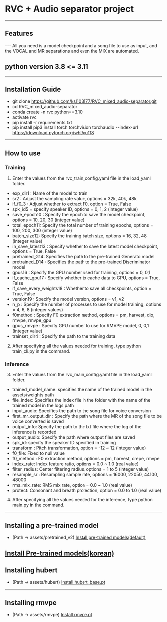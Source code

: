 # RVC + Audio separator project
---
## Features
---  All you need is a model checkpoint and a song file to use as input, and the VOCAL and MR separations and even the MIX are automated.
## python version 3.8 <= 3.11
---
## Installation Guide
- git clone https://github.com/ksl103177/RVC_mixed_audio-separator.git
- cd RVC_mixed_audio-separator
- conda create -n rvc python==3.10
- activate rvc
- pip install -r requirements.txt
- pip install pip3 install torch torchvision torchaudio --index-url https://download.pytorch.org/whl/cu118
---
## How to use
### Training
1. Enter the values from the rvc_train_config.yaml file in the load_yaml folder.
- exp_dir1 : Name of the model to train
- sr2 : Adjust the sampling rate value, options = 32k, 40k, 48k
- if_f0_3 : Adjust whether to extract F0, option = True, False
- spk_id5 = specify speaker ID, options = 0, 1, 2 (integer value)
- save_epoch10 : Specify the epoch to save the model checkpoint, options = 10, 20, 30 (integer value)
- total_epoch11: Specify the total number of training epochs, options = 100, 200, 300 (integer value)
- batch_size12: Specify the training batch size, options = 16, 32, 48 (integer value)
- in_save_latest13 : Specify whether to save the latest model checkpoint, options = True, False
- pretrained_G14: Specifies the path to the pre-trained Generato model
- pretrained_D14 : Specifies the path to the pre-trained Discriminator model
- gpus16 : Specify the GPU number used for training, options = 0, 0,1
- if_cache_gpu17 : Specify whether to cache data to GPU, options = True, False
- if_save_every_weights18 : Whether to save all checkpoints, option = True, False
- version19 : Specify the model version, options = v1, v2
- n_p : Specify the number of processes to use for model training, options = 4, 6, 8 (integer values)
- f0method : Specify F0 extraction method, options = pm, harvest, dio, rmvpe, rmvpe_gpu
- gpus_rmvpe : Specify GPU number to use for RMVPE model, 0, 0,1 (integer value)
- trainset_dir4 : Specify the path to the training data
2. After specifying all the values needed for training, type python train_cli.py in the command.
### Inference
3. Enter the values from the rvc_main_config.yaml file in the load_yaml folder.
- trained_model_name: specifies the name of the trained model in the assets/weights path
- file_index: Specifies the index file in the folder with the name of the trained model in the logs path
- input_audio: Specifies the path to the song file for voice conversion
- first_mr_output_dir : Specify the path where the MR of the song file to be voice converted is saved
- output_info: Specify the path to the txt file where the log of the inference is recorded
- output_audio: Specify the path where output files are saved
- spk_id: specify the speaker ID specified in training
- transform : Pitch transformation, option = -12 ~ 12 (integer value)
- f0_file: Fixed to null value
- f0_method : F0 extraction method, options = pm, harvest, crepe, rmvpe
- index_rate: Index feature ratio, options = 0.0 ~ 1.0 (real value)
- filter_radius: Center filtering radius, options = 1 to 5 (integer value)
- resample_sr : Resampling sample rate, options = 16000, 22050, 44100, 48000
- rms_mix_rate: RMS mix rate, option = 0.0 ~ 1.0 (real value)
- protect: Consonant and breath protection, option = 0.0 to 1.0 (real value)
4. After specifying all the values needed for the inference, type python main.py in the command.
---
## Installing a pre-trained model
- (Path -> assets/pretrained_v2)
[Install pre-trained models(default)](https://huggingface.co/lj1995/VoiceConversionWebUI/tree/main/pretrained_v2)

[Install Pre-trained models(korean)](https://huggingface.co/SeoulStreamingStation/KLM4/tree/main)
---
## Installing hubert
- (Path -> assets/hubert)
[Install hubert_base.pt](https://huggingface.co/lj1995/VoiceConversionWebUI/blob/main/hubert_base.pt)
---
## Installing rmvpe
- (Path -> assets/rmvpe)
[Install rmvpe.pt](https://huggingface.co/lj1995/VoiceConversionWebUI/blob/main/rmvpe.pt)